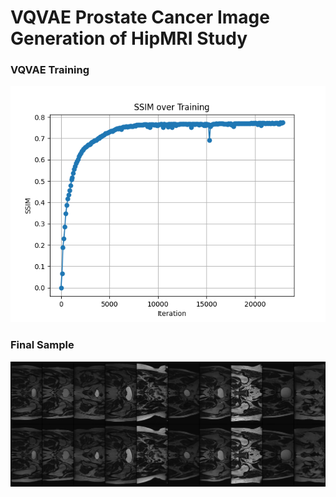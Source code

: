 # VQVAE Prostate Cancer Image Generation of HipMRI Study

### VQVAE Training

![image](visuals/ssim_scores.png)

### Final Sample

![image](samples/epoch_020_iter_01001.png)
